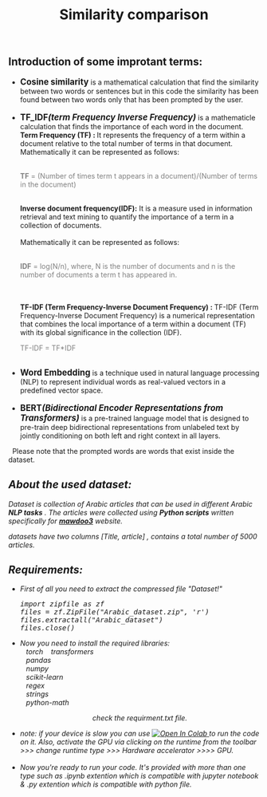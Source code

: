 <h1 align = "center">Similarity comparison</h1>
<br/>
<h2 font_size = 10px;>Introduction of some improtant terms:</h2> 
<ul>
  <li><b><big>Cosine similarity</big></b> is a mathematical calculation that find the similarity between two words or sentences but in this code the similarity has been found between two words only that has been prompted by the user.</li>
  <br/>
  <li><b><big>TF_IDF<i>(term Frequency Inverse Frequency)</i></big></b> is a mathematicle calculation that finds the importance of each word in the document. </li>
 <b>Term Frequency (TF) : </b> It represents the frequency of a term within a document relative to the total number of terms in that document.
 <br/>Mathematically it can be represented as follows:<br/>
<p style="color: #808080;"> <br/><b>TF</b> = (Number of times term t appears in a document)/(Number of terms in the document)<br/> </p>
 <br/> <b>Inverse document frequency(IDF):</b> It is a measure used in information retrieval and text mining to quantify the importance of a term in a collection 
  of documents.<br/>
  <br/> Mathematically it can be represented as follows:<br/>
 <br/><p style="color: #808080"><b>IDF</b> = log(N/n), where, N is the number of documents and n is the number of documents a term t has appeared in.</p><br/>
 <br/><b>TF-IDF (Term Frequency-Inverse Document Frequency) : </b> TF-IDF (Term Frequency-Inverse Document Frequency) is a numerical representation that combines the local importance of a term within a document (TF) with its global significance in the collection (IDF).<br/>
 <p style="color: #808080";>TF-IDF = TF*IDF</p>
  
  <br/>
  <li><b><big>Word Embedding</i></big></b> is a technique used in natural language processing (NLP) to represent individual words as real-valued vectors in a predefined vector space.</li>
  <br/>
  <li><b><big>BERT<i>(Bidirectional Encoder Representations from Transformers)</i></big></b> is a  pre-trained language model that is designed to pre-train deep bidirectional representations from unlabeled text by jointly conditioning on both left and right context in all layers.</li>
</ul>
<p> &nbsp;&nbsp;Please note that the prompted words are words that exist inside the dataset.</em></p><em>
  
<h2 font_size = 10px;>About the used dataset:</h2> 
<p> Dataset is collection of Arabic articles that can be used in different Arabic <b>NLP tasks</b> . The articles were collected using <b>Python scripts</b> written specifically for <b><a href="https://mawdoo3.com/">mawdoo3</a></b> website.

datasets have two columns [Title, article] , contains a total number of 5000 articles. </p>


<h2 font_size = 10px;>Requirements:</h2> 
<ul>
<li> First of all you need to extract the compressed file "Dataset!"</li>
<pre align ="left">import zipfile as zf
files = zf.ZipFile("Arabic_dataset.zip", 'r')
files.extractall("Arabic_dataset")
files.close()</pre>

<li> Now you need to install the required libraries:<br>
     &nbsp;&nbsp; torch  
     &nbsp;&nbsp; transformers <br>
     &nbsp;&nbsp; pandas <br>
     &nbsp;&nbsp; numpy <br> 
     &nbsp;&nbsp; scikit-learn <br> 
     &nbsp;&nbsp; regex <br> 
     &nbsp;&nbsp; strings <br> 
     &nbsp;&nbsp; python-math 
 <p align ="center">check the requirment.txt file.</p> 
</li>
<li> note: if your device is slow you can use <a <a href="https://colab.research.google.com/drive/1LV9h--LiKA3lgzChXQiGgamyakaNhJFy?usp=sharing">
  <img src="https://colab.research.google.com/assets/colab-badge.svg" alt="Open In Colab"/>
</a> to run the code on it. Also, activate the GPU via clicking on the runtime from the toolbar >>> change runtime type >>> Hardware accelerator >>>> GPU.</li> <br>
<li> Now you're ready to run your code. It's provided with more than one type such as .ipynb extention which is compatible with jupyter notebook & .py extention which is compatible with python file.</li>
</ul>
